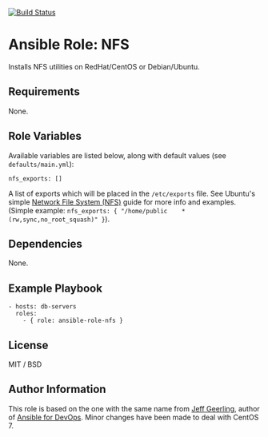 [![Build Status](https://travis-ci.org/CSCfi/ansible-role-nfs.svg)](https://travis-ci.org/CSCfi/ansible-role-nfs)
# Ansible Role: NFS

Installs NFS utilities on RedHat/CentOS or Debian/Ubuntu.

## Requirements

None.

## Role Variables

Available variables are listed below, along with default values (see `defaults/main.yml`):

    nfs_exports: []

A list of exports which will be placed in the `/etc/exports` file. See Ubuntu's simple [Network File System (NFS)](https://help.ubuntu.com/14.04/serverguide/network-file-system.html) guide for more info and examples. (Simple example: `nfs_exports: { "/home/public    *(rw,sync,no_root_squash)" }`).

## Dependencies

None.

## Example Playbook

    - hosts: db-servers
      roles:
        - { role: ansible-role-nfs }

## License

MIT / BSD

## Author Information

This role is based on the one with the same name from [Jeff Geerling](http://jeffgeerling.com/), author of [Ansible for DevOps](http://ansiblefordevops.com/).
Minor changes have been made to deal with CentOS 7. 


